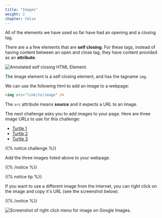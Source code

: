 ```yaml
---
title: "Images"
weight: 2
chapter: false
---
```


All of the elements we have used so far have had an opening and a closing tag.

There are a a few elements that are **self closing**.
For these tags, instead of having content between an open and close tag, they have content provided as an **attribute**.

![Annotated self closing HTML Element.](../../images/self_closing_element.png)

The image element is a self closing element, and has the tagname `img`.

We can use the following html to add an image to a webpage:

```html
<img src="link/to/image" />
```

The `src` attribute means **source** and it expects a URL to an image.

The next challenge asks you to add images to your page.
Here are three image URLs to use for this challenge:

- <a href="../../images/turtle_1.jpg" target="_blank">Turtle 1</a>
- <a href="../../images/turtle_2.jpg" target="_blank">Turtle 2</a>
- <a href="../../images/turtle_3.jpg" target="_blank">Turtle 3</a>

{{% notice challenge %}}

Add the three images listed above to your webpage.

{{% /notice %}}

{{% notice tip %}}

If you want to use a different image from the internet, you can right click on the image and copy it's URL (see the screenshot below).

{{% /notice %}}

![Screenshot of right click menu for image on Google Images.](../../images/image_link.png)
